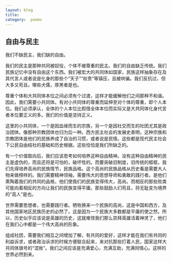 ```yaml
---
layout: blog  
title:   
category:  poems
---
```


## 自由与民主

 我们不缺民主，我们缺的自由。

​      我们的民主是那种共同被奴役，个体不被尊重的民主。我们的自由缺乏传统。我们民族记忆中没有自由这个东西。我们被宏大的共同体如国家，民族这样抽象存在及其代言人或者说是化身的那些个“天子”“权贵”等镇压，且被哄骗。我们反抗过，但大多又苟且。哪些犬儒，厚黑者是也。

​      尊重个体和大共同体本位之间必须有个过渡，这样才能缓解他们之间那种不和谐。因此，我们需要小共同体。有对小共同体的尊重而延伸至对个体的尊重，即个人本位。我们必须承认，全体的个人本位比假借全体本位而实际又是大共同体化身代言者本位要正义的多。我们的价值是坚持正义。

​    这里的小共同体，一个是因血缘而生的宗族，另一个是因社交而生的社团尤其是政治团体。像那种宗教团体也归为后一种。西方民主社会的发展史表明，这种宗族和宗教团体是他们的民族养成了自治的习惯，或者说是民情。这些都是现代民主社会下公民自由结社的基础和历史根据。这些恰恰是我们所缺乏的。

​      有一个价值取向后，我们应该思考如何培养这种自由精神。没有这种自由精神的民主是虚伪的，而且还将是可怕的，破坏性的。而要突破旧制度，旧传统的框框，我们先得培养高尚的民族情节，民族品格。这个高尚的民族品格从历史看是需要大人物来做榜样的。我们需要精神领袖，需要伟大的思想导师和勇敢的践行者。是他们熏陶着我们的共同的品格，他们使我们的民族变得伟大，高尚。而相反的那些败类可能向着相反的方向让我们的民族变得平庸。那些鼓励人们苟且，将无耻变为境界的“高人”是也。

​       世界需要思想者，也需要践行者。牺牲换来一个民族的高尚，这是中国和西方，及其他国家地区民族历史的必然了。这是因为一个民族大多数都是平庸的使之然。所以，历史似乎应该说是英雄的历史，这就难怪我们那么崇拜英雄活着神灵了，他们在我们心中都是一个伟大高尚的形象。

​     组成社团，需要我们相互之间增加了解，有共同的爱好，这样才能在我们有共同的利益诉求，或者政治诉求的时候方便联合起来，来对抗那些打着人民，国家这样大共同体旗号的“混账”。我们之间应该是充满爱心，充满互助，充满同情心。这样的世界必然到来。